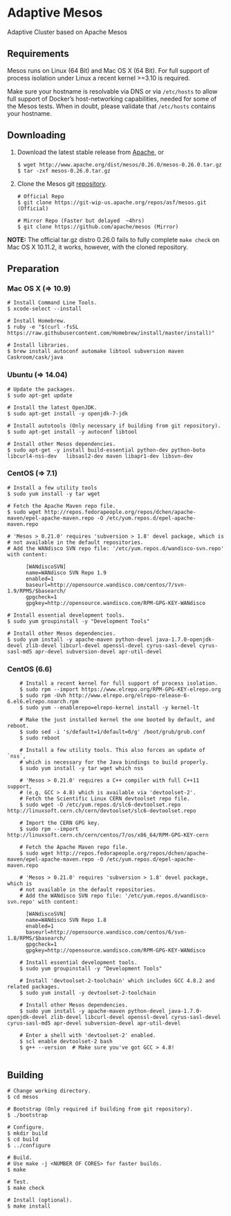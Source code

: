 # Adaptive Mesos
Adaptive Cluster based on Apache Mesos

## Requirements

Mesos runs on Linux (64 Bit) and Mac OS X (64 Bit). For full support of process isolation under Linux a recent kernel >=3.10 is required. 

Make sure your hostname is resolvable via DNS or via ```/etc/hosts``` to allow full support of Docker’s host-networking capabilities, needed for some of the Mesos tests. When in doubt, please validate that ```/etc/hosts``` contains your hostname.

## Downloading

1. Download the latest stable release from [Apache](http://mesos.apache.org/downloads/), or

	```
	$ wget http://www.apache.org/dist/mesos/0.26.0/mesos-0.26.0.tar.gz
	$ tar -zxf mesos-0.26.0.tar.gz
	```
2.  Clone the Mesos git [repository](https://git-wip-us.apache.org/repos/asf/mesos.git).

	```
	# Official Repo
	$ git clone https://git-wip-us.apache.org/repos/asf/mesos.git (Official)
	
	# Mirror Repo (Faster but delayed  ~4hrs)
	$ git clone https://github.com/apache/mesos (Mirror)
	```

**NOTE:** The official tar.gz distro 0.26.0 fails to fully complete ```make check``` on Mac OS X 10.11.2, it works, however, with the cloned repository. 
 
## Preparation

### Mac OS X (=> 10.9)

```
# Install Command Line Tools.
$ xcode-select --install

# Install Homebrew.
$ ruby -e "$(curl -fsSL https://raw.githubusercontent.com/Homebrew/install/master/install)"

# Install libraries.
$ brew install autoconf automake libtool subversion maven Caskroom/cask/java
```

### Ubuntu (=> 14.04)

```
# Update the packages.
$ sudo apt-get update

# Install the latest OpenJDK.
$ sudo apt-get install -y openjdk-7-jdk

# Install autotools (Only necessary if building from git repository).
$ sudo apt-get install -y autoconf libtool

# Install other Mesos dependencies.
$ sudo apt-get -y install build-essential python-dev python-boto libcurl4-nss-dev 	libsasl2-dev maven libapr1-dev libsvn-dev
```

### CentOS (=> 7.1)
	
```
# Install a few utility tools
$ sudo yum install -y tar wget

# Fetch the Apache Maven repo file.
$ sudo wget http://repos.fedorapeople.org/repos/dchen/apache-maven/epel-apache-maven.repo -O /etc/yum.repos.d/epel-apache-maven.repo

# 'Mesos > 0.21.0' requires 'subversion > 1.8' devel package, which is
# not available in the default repositories.
# Add the WANdisco SVN repo file: '/etc/yum.repos.d/wandisco-svn.repo' with content:

      [WANdiscoSVN]
      name=WANdisco SVN Repo 1.9
      enabled=1
      baseurl=http://opensource.wandisco.com/centos/7/svn-1.9/RPMS/$basearch/
      gpgcheck=1
      gpgkey=http://opensource.wandisco.com/RPM-GPG-KEY-WANdisco

# Install essential development tools.
$ sudo yum groupinstall -y "Development Tools"

# Install other Mesos dependencies.
$ sudo yum install -y apache-maven python-devel java-1.7.0-openjdk-devel zlib-devel libcurl-devel openssl-devel cyrus-sasl-devel cyrus-sasl-md5 apr-devel subversion-devel apr-util-devel
```
	
### CentOS (6.6)

```
	# Install a recent kernel for full support of process isolation.
    $ sudo rpm --import https://www.elrepo.org/RPM-GPG-KEY-elrepo.org
    $ sudo rpm -Uvh http://www.elrepo.org/elrepo-release-6-6.el6.elrepo.noarch.rpm
    $ sudo yum --enablerepo=elrepo-kernel install -y kernel-lt

    # Make the just installed kernel the one booted by default, and reboot.
    $ sudo sed -i 's/default=1/default=0/g' /boot/grub/grub.conf
    $ sudo reboot

    # Install a few utility tools. This also forces an update of `nss`,
    # which is necessary for the Java bindings to build properly.
    $ sudo yum install -y tar wget which nss

    # 'Mesos > 0.21.0' requires a C++ compiler with full C++11 support,
    # (e.g. GCC > 4.8) which is available via 'devtoolset-2'.
    # Fetch the Scientific Linux CERN devtoolset repo file.
    $ sudo wget -O /etc/yum.repos.d/slc6-devtoolset.repo http://linuxsoft.cern.ch/cern/devtoolset/slc6-devtoolset.repo

    # Import the CERN GPG key.
    $ sudo rpm --import http://linuxsoft.cern.ch/cern/centos/7/os/x86_64/RPM-GPG-KEY-cern

    # Fetch the Apache Maven repo file.
    $ sudo wget http://repos.fedorapeople.org/repos/dchen/apache-maven/epel-apache-maven.repo -O /etc/yum.repos.d/epel-apache-maven.repo

    # 'Mesos > 0.21.0' requires 'subversion > 1.8' devel package, which is
    # not available in the default repositories.
    # Add the WANdisco SVN repo file: '/etc/yum.repos.d/wandisco-svn.repo' with content:

      [WANdiscoSVN]
      name=WANdisco SVN Repo 1.8
      enabled=1
      baseurl=http://opensource.wandisco.com/centos/6/svn-1.8/RPMS/$basearch/
      gpgcheck=1
      gpgkey=http://opensource.wandisco.com/RPM-GPG-KEY-WANdisco

    # Install essential development tools.
    $ sudo yum groupinstall -y "Development Tools"

    # Install 'devtoolset-2-toolchain' which includes GCC 4.8.2 and related packages.
    $ sudo yum install -y devtoolset-2-toolchain

    # Install other Mesos dependencies.
    $ sudo yum install -y apache-maven python-devel java-1.7.0-openjdk-devel zlib-devel libcurl-devel openssl-devel cyrus-sasl-devel cyrus-sasl-md5 apr-devel subversion-devel apr-util-devel

    # Enter a shell with 'devtoolset-2' enabled.
    $ scl enable devtoolset-2 bash
    $ g++ --version  # Make sure you've got GCC > 4.8!
	
```	

## Building

```
# Change working directory.
$ cd mesos

# Bootstrap (Only required if building from git repository).
$ ./bootstrap

# Configure.
$ mkdir build
$ cd build
$ ../configure

# Build.
# Use make -j <NUMBER OF CORES> for faster builds.
$ make

# Test.
$ make check

# Install (optional).
$ make install
```